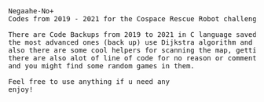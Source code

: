 <pre> 
Negaahe-No+
Codes from 2019 - 2021 for the Cospace Rescue Robot challenge.

There are Code Backups from 2019 to 2021 in C language saved in texts that you can use. (Its in Solar Hijri months)
the most advanced ones (back up) use Dijkstra algorithm and some geometry calculation. 
also there are some cool helpers for scanning the map, getting points, path direction and stuff like that. (Bardia Razavi/python)
there are also alot of line of code for no reason or commented, ignore them.
and you might find some random games in them.
  
Feel free to use anything if u need any
enjoy!
</pre>
